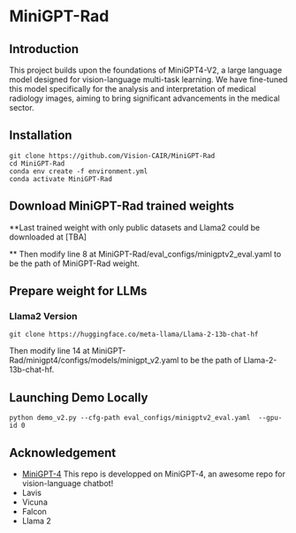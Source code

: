 # MiniGPT-Rad
## Introduction
This project builds upon the foundations of MiniGPT4-V2, a large language model designed for vision-language multi-task learning. We have fine-tuned this model specifically for the analysis and interpretation of medical radiology images, aiming to bring significant advancements in the medical sector.

## Installation

```
git clone https://github.com/Vision-CAIR/MiniGPT-Rad
cd MiniGPT-Rad
conda env create -f environment.yml
conda activate MiniGPT-Rad
```

## Download MiniGPT-Rad trained weights

**Last trained weight with only public datasets and Llama2 could be downloaded at [TBA]

** Then modify line 8 at MiniGPT-Rad/eval_configs/minigptv2_eval.yaml to be the path of MiniGPT-Rad weight.

## Prepare weight for LLMs

### Llama2 Version

```shell
git clone https://huggingface.co/meta-llama/Llama-2-13b-chat-hf
```

Then modify line 14 at MiniGPT-Rad/minigpt4/configs/models/minigpt_v2.yaml to be the path of Llama-2-13b-chat-hf.

## Launching Demo Locally

```
python demo_v2.py --cfg-path eval_configs/minigptv2_eval.yaml  --gpu-id 0
```

## Acknowledgement

- [MiniGPT-4](https://minigpt-4.github.io/) This repo is developped on MiniGPT-4, an awesome repo for vision-language chatbot!
- Lavis
- Vicuna
- Falcon
- Llama 2
